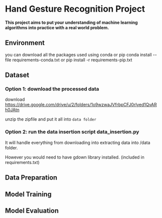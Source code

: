 # Hand Gesture Recognition Project

**This project aims to put your understanding of machine learning algorithms into practice
with a real world problem.**
## Environment

you can download all the packages used using conda or pip
conda install --file requirements-conda.txt
or
pip install -r requirements-pip.txt


## Dataset

### Option 1: download the processed data

download https://drive.google.com/drive/u/2/folders/1o9wzwaJVfrbpCFJ0rIyed1QvARh0JAtn

unzip the zipfile and put it all into `data folder`

### Option 2: run the data insertion script data_insertion.py

It will handle everything from downloading into extracting data into /data folder.

However you would need to have gdown library installed. (included in requirements.txt)

## Data Preparation
## Model Training
## Model Evaluation
